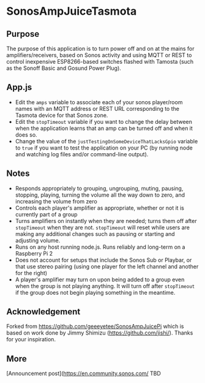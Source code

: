 # SonosAmpJuiceTasmota

## Purpose
The purpose of this application is to turn power off and on at the mains for amplifiers/receivers, based on Sonos activity and using MQTT or REST to control inexpensive ESP8266-based switches flashed with Tamosta (such as the Sonoff Basic and Gosund Power Plug).

## App.js
  - Edit the `amps` variable to associate each of your sonos player/room names with an MQTT address or REST URL corresponding to the Tasmota device for that Sonos zone.
  - Edit the `stopTimeout` variable if you want to change the delay between when the application learns that an amp can be turned off and when it does so.
  - Change the value of the `justTestingOnSomeDeviceThatLacksGpio` variable to `true` if you want to test the application on your PC (by running node and watching log files and/or command-line output).

## Notes
  - Responds appropriately to grouping, ungrouping, muting, pausing, stopping, playing, turning the volume all the way down to zero, and increasing the volume from zero
  - Controls each player's amplifier as appropriate, whether or not it is currently part of a group
  - Turns amplifiers on instantly when they are needed; turns them off after `stopTimeout` when they are not. `stopTimeout` will reset while users are making any additional changes such as pausing or starting and adjusting volume.
  - Runs on any host running node.js.  Runs reliably and long-term on a Raspberry Pi 2
  - Does not account for setups that include the Sonos Sub or Playbar, or that use stereo pairing (using one player for the left channel and another for the right)
  - A player's amplifier may turn on upon being added to a group even when the group is not playing anything. It will turn off after `stopTimeout` if the group does not begin playing something in the meantime.

## Acknowledgement
Forked from https://github.com/geeeyetee/SonosAmpJuicePi which is based on work done by Jimmy Shimizu (https://github.com/jishi/). Thanks for your inspiration.

## More
[Announcement post](https://en.community.sonos.com/  TBD
